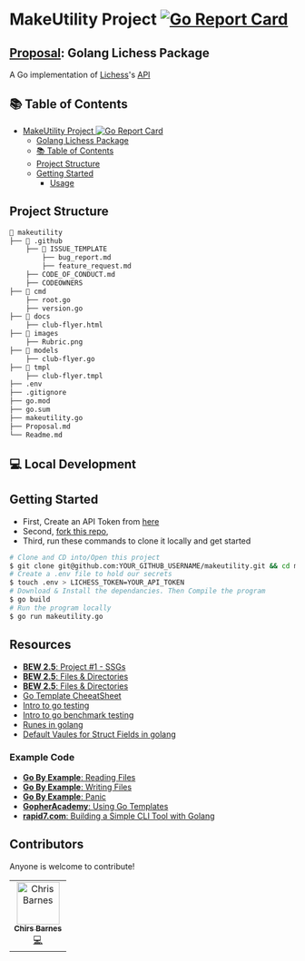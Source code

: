 # MakeUtility Project [![Go Report Card](https://goreportcard.com/badge/github.com/Christopher-MakeSchool/makesite)](https://goreportcard.com/report/github.com/Christopher-MakeSchool/makesite)

## [Proposal](Proposal.md): Golang Lichess Package

A Go implementation of [Lichess](https://lichess.org)'s [API](https://lichess.org/api)

## 📚 Table of Contents

- [MakeUtility Project ![Go Report Card](https://goreportcard.com/report/github.com/Christopher-MakeSchool/makesite)](#makeutility-project-)
  - [Golang Lichess Package](#golang-lichess-package)
  - [📚 Table of Contents](#-table-of-contents)
  - [Project Structure](#project-structure)
  - [Getting Started](#getting-started)
    - [Usage](#usage)

## Project Structure

```bash
📂 makeutility
├── 📂 .github
    ├── 📂 ISSUE_TEMPLATE
        ├── bug_report.md
        ├── feature_request.md
    ├── CODE_OF_CONDUCT.md
    ├── CODEOWNERS
├── 📂 cmd
    ├── root.go
    ├── version.go
├── 📂 docs
    ├── club-flyer.html
├── 📂 images
    ├── Rubric.png
├── 📂 models
    ├── club-flyer.go
├── 📂 tmpl
    ├── club-flyer.tmpl
├── .env
├── .gitignore
├── go.mod
├── go.sum
├── makeutility.go
├── Proposal.md
└── Readme.md
```

## 💻 Local Development

## Getting Started

- First, Create an API Token from [here](https://lichess.org/account/oauth/token/create)
- Second, [fork this repo](https://github.com/Christopher-MakeSchool/makeutility/fork),
- Third, run these commands to clone it locally and get started

```zsh
# Clone and CD into/Open this project
$ git clone git@github.com:YOUR_GITHUB_USERNAME/makeutility.git && cd makeutility
# Create a .env file to hold our secrets
$ touch .env > LICHESS_TOKEN=YOUR_API_TOKEN
# Download & Install the dependancies. Then Compile the program
$ go build
# Run the program locally
$ go run makeutility.go
```

## Resources

- [**BEW 2.5**: Project #1 - SSGs](https://make-school-courses.github.io/BEW-2.5-Strongly-Typed-Languages/#/Lessons/SSGProject)
- [**BEW 2.5**: Files & Directories](https://make-school-courses.github.io/BEW-2.5-Strongly-Typed-Languages/#/Lessons/FilesDirectories)
- [**BEW 2.5**: Files & Directories](https://make-school-courses.github.io/BEW-2.5-Strongly-Typed-Languages/#/Lessons/**3rdPartyLibs**)
- [Go Template CheeatSheet](https://curtisvermeeren.github.io/2017/09/14/Golang-Templates-Cheatsheet)
- [Intro to go testing](https://tutorialedge.net/golang/intro-testing-in-go/)
- [Intro to go benchmark testing](https://tutorialedge.net/golang/benchmarking-your-go-programs/)
- [Runes in golang](https://www.geeksforgeeks.org/rune-in-golang/)
- [Default Vaules for Struct Fields in golang](https://www.geeksforgeeks.org/how-to-assign-default-value-for-struct-field-in-golang/)

### Example Code

- [**Go By Example**: Reading Files](https://gobyexample.com/reading-files)
- [**Go By Example**: Writing Files](https://gobyexample.com/writing-files)
- [**Go By Example**: Panic](https://gobyexample.com/panic)
- [**GopherAcademy**: Using Go Templates](https://blog.gopheracademy.com/advent-2017/using-go-templates/)
- [**rapid7.com**: Building a Simple CLI Tool with Golang](https://blog.rapid7.com/2016/08/04/build-a-simple-cli-tool-with-golang/)

## Contributors

Anyone is welcome to contribute!

<table>
  <tr>
    <td align="center"><a href="https://github.com/chrisbarnes7404"><img src="https://avatars3.githubusercontent.com/u/25515082?s=460&u=d6d50a936b3e64d2e3d071574891a81faa33d0cb&v=4" width="75px;" alt="Chris Barnes"/><br /><sub><b>Chirs Barnes</b></sub></a><br /><a href="https://github.com/tempor1s/msconsole/commits?author=chrisbarnes7404" title="Code">💻</a></td>
  </tr>
</table>
